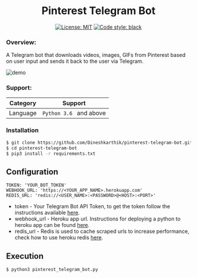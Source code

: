   
<h1 align="center">Pinterest Telegram Bot</h1>

<p align="center">
<a href="https://github.com/Dineshkarthik/pinterest-telegram-bot/blob/master/LICENSE"><img alt="License: MIT" src="https://black.readthedocs.io/en/stable/_static/license.svg"></a>
<a href="https://github.com/python/black"><img alt="Code style: black" src="https://img.shields.io/badge/code%20style-black-000000.svg"></a>
</p>

### Overview:
A Telegram bot that downloads videos, images, GIFs from Pinterest based on user input and sends it back to the user via Telegram.

![demo](demo.gif)


### Support:
| Category | Support |
|--|--|
|Language | `Python 3.6 ` and above|



### Installation

```sh
$ git clone https://github.com/Dineshkarthik/pinterest-telegram-bot.git
$ cd pinterest-telegram-bot
$ pip3 install -r requirements.txt
```


## Configuration 

    TOKEN: 'YOUR_BOT_TOKEN'
    WEBHOOK_URL: 'https://<YOUR_APP_NAME>.herokuapp.com'
    REDIS_URL: 'redis://<USER_NAME>:<PASSWORD>@<HOST>:<PORT>'


 - token  - Your Telegram Bot API Token, to get the token follow the instructions available [here](https://core.telegram.org/bots#6-botfather).
 - webhook_url - Heroku app url. Instructions for deploying a python to heroku app can be found [here](https://devcenter.heroku.com/articles/getting-started-with-python).
 - redis_url - Redis is used to cache scraped urls to increase performance, check how to use heroku redis [here](https://devcenter.heroku.com/articles/heroku-redis).


## Execution
```sh
$ python3 pinterest_telegram_bot.py
```
